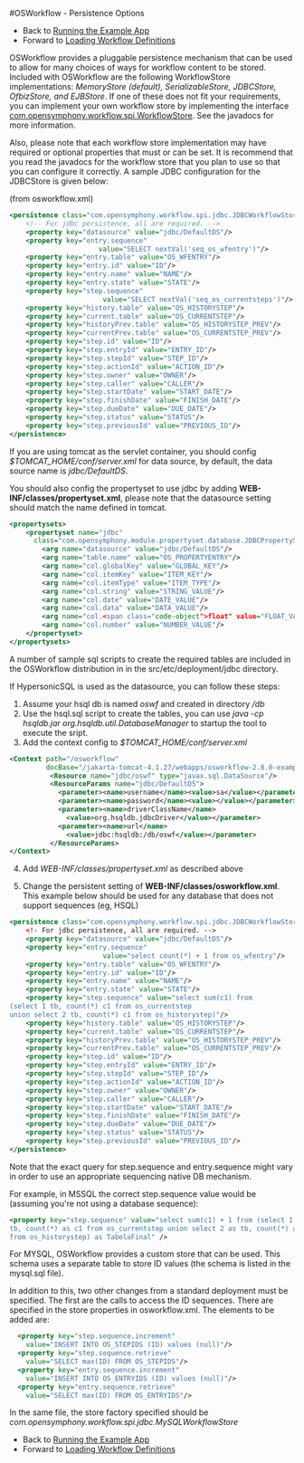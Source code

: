 #OSWorkflow - Persistence Options

* Back to [Running the Example App](running_the_example_app.md)
* Forward to [Loading Workflow Definitions](loading_workflow_definitions.md)

OSWorkflow provides a pluggable persistence mechanism that can be used to allow for many choices of ways for workflow content to be stored. Included with OSWorkflow are the following WorkflowStore implementations: *MemoryStore (default), SerializableStore, JDBCStore, OfbizStore, and EJBStore*. If one of these does not fit your requirements, you can implement your own workflow store by implementing the interface [com.opensymphony.workflow.spi.WorkflowStore](http://www.opensymphony.com/osworkflow/api/com/opensymphony/workflow/spi/WorkflowStore.html). See the javadocs for more information.

Also, please note that each workflow store implementation may have required or optional properties that must or can be set. It is recommend that you read the javadocs for the workflow store that you plan to use so that you can configure it correctly. A sample JDBC configuration for the JDBCStore is given below:

(from osworkflow.xml)


```xml
<persistence class="com.opensymphony.workflow.spi.jdbc.JDBCWorkflowStore">
	<!-- For jdbc persistence, all are required. -->
	<property key="datasource" value="jdbc/DefaultDS"/>
	<property key="entry.sequence" 
                      value="SELECT nextVal('seq_os_wfentry')"/>
	<property key="entry.table" value="OS_WFENTRY"/>
	<property key="entry.id" value="ID"/>
	<property key="entry.name" value="NAME"/>
	<property key="entry.state" value="STATE"/>
	<property key="step.sequence" 
                       value="SELECT nextVal('seq_os_currentsteps')"/>
	<property key="history.table" value="OS_HISTORYSTEP"/>
	<property key="current.table" value="OS_CURRENTSTEP"/>
	<property key="historyPrev.table" value="OS_HISTORYSTEP_PREV"/>
	<property key="currentPrev.table" value="OS_CURRENTSTEP_PREV"/>
	<property key="step.id" value="ID"/>
	<property key="step.entryId" value="ENTRY_ID"/>
	<property key="step.stepId" value="STEP_ID"/>
	<property key="step.actionId" value="ACTION_ID"/>
	<property key="step.owner" value="OWNER"/>
	<property key="step.caller" value="CALLER"/>
	<property key="step.startDate" value="START_DATE"/>
	<property key="step.finishDate" value="FINISH_DATE"/>
	<property key="step.dueDate" value="DUE_DATE"/>
	<property key="step.status" value="STATUS"/>
	<property key="step.previousId" value="PREVIOUS_ID"/>
</persistence>
```

If you are using tomcat as the servlet container, you should config *$TOMCAT_HOME/conf/server.xml* for data source, by default, the data source name is *jdbc/DefaultDS*.

You should also config the propertyset to use jdbc by adding  __WEB-INF/classes/propertyset.xml__, please note that the datasource setting should match the name defined in tomcat.</p>

```xml
<propertysets>
    <propertyset name="jdbc" 
      class="com.opensymphony.module.propertyset.database.JDBCPropertySet">
        <arg name="datasource" value="jdbc/DefaultDS"/>
        <arg name="table.name" value="OS_PROPERTYENTRY"/>
        <arg name="col.globalKey" value="GLOBAL_KEY"/>
        <arg name="col.itemKey" value="ITEM_KEY"/>
        <arg name="col.itemType" value="ITEM_TYPE"/>
        <arg name="col.string" value="STRING_VALUE"/>
        <arg name="col.date" value="DATE_VALUE"/>
        <arg name="col.data" value="DATA_VALUE"/>
        <arg name="col.<span class="code-object">float" value="FLOAT_VALUE"/>
        <arg name="col.number" value="NUMBER_VALUE"/>
    </propertyset>
</propertysets>
```

A number of sample sql scripts to create the required tables are included in the OSWorkflow distribution in in the src/etc/deployment/jdbc directory.

If HypersonicSQL is used as the datasource, you can follow these steps:

1) Assume your hsql db is named *oswf* and created in directory */db*
2) Use the hsql.sql script to create the tables, you can use *java -cp hsqldb.jar org.hsqldb.util.DatabaseManager* to startup the tool to execute the sript.
3) Add the context config to *$TOMCAT_HOME/conf/server.xml*

```xml
<Context path="/osworkflow" 
         docBase="/jakarta-tomcat-4.1.27/webapps/osworkflow-2.8.0-example">
          <Resource name="jdbc/oswf" type="javax.sql.DataSource"/>
          <ResourceParams name="jdbc/DefaultDS">
            <parameter><name>username</name><value>sa</value></parameter>
            <parameter><name>password</name><value></value></parameter>
            <parameter><name>driverClassName</name>
              <value>org.hsqldb.jdbcDriver</value></parameter>
            <parameter><name>url</name>
              <value>jdbc:hsqldb:/db/oswf</value></parameter>
          </ResourceParams>
</Context>
```

4) Add *WEB-INF/classes/propertyset.xml* as described above

5) Change the persistent setting of __WEB-INF/classes/osworkflow.xml__. This example below should be used for any database that does not support sequences (eg, HSQL)


```xml
<persistence class="com.opensymphony.workflow.spi.jdbc.JDBCWorkflowStore">
	<!- For jdbc persistence, all are required. -->
	<property key="datasource" value="jdbc/DefaultDS"/>
	<property key="entry.sequence" 
                       value="select count(*) + 1 from os_wfentry"/>
	<property key="entry.table" value="OS_WFENTRY"/>
	<property key="entry.id" value="ID"/>
	<property key="entry.name" value="NAME"/>
	<property key="entry.state" value="STATE"/>
	<property key="step.sequence" value="select sum(c1) from 
(select 1 tb, count(*) c1 from os_currentstep 
union select 2 tb, count(*) c1 from os_historystep)"/>
	<property key="history.table" value="OS_HISTORYSTEP"/>
	<property key="current.table" value="OS_CURRENTSTEP"/>
	<property key="historyPrev.table" value="OS_HISTORYSTEP_PREV"/>
	<property key="currentPrev.table" value="OS_CURRENTSTEP_PREV"/>
	<property key="step.id" value="ID"/>
	<property key="step.entryId" value="ENTRY_ID"/>
	<property key="step.stepId" value="STEP_ID"/>
	<property key="step.actionId" value="ACTION_ID"/>
	<property key="step.owner" value="OWNER"/>
	<property key="step.caller" value="CALLER"/>
	<property key="step.startDate" value="START_DATE"/>
	<property key="step.finishDate" value="FINISH_DATE"/>
	<property key="step.dueDate" value="DUE_DATE"/>
	<property key="step.status" value="STATUS"/>
	<property key="step.previousId" value="PREVIOUS_ID"/>
</persistence>
```

Note that the exact query for step.sequence and entry.sequence might vary in order to use an appropriate sequencing native DB mechanism.

For example, in MSSQL the correct step.sequence value would be (assuming you're not using a database sequence):

```xml
<property key="step.sequence" value="select sum(c1) + 1 from (select 1 as
tb, count(*) as c1 from os_currentstep union select 2 as tb, count(*) as c1
from os_historystep) as TabelaFinal" />
```

For MYSQL, OSWorkflow provides a custom store that can be used. This schema uses a separate table to store ID values (the schema is listed in the mysql.sql file).

In addition to this, two other changes from a standard deployment must be specified. The first are the calls to access the ID sequences. There are specified in the store properties in osworkflow.xml. The elements to be added are:

```xml
  <property key="step.sequence.increment" 
    value="INSERT INTO OS_STEPIDS (ID) values (null)"/>
  <property key="step.sequence.retrieve" 
    value="SELECT max(ID) FROM OS_STEPIDS"/>
  <property key="entry.sequence.increment" 
    value="INSERT INTO OS_ENTRYIDS (ID) values (null)"/>
  <property key="entry.sequence.retrieve" 
    value="SELECT max(ID) FROM OS_ENTRYIDS"/>
```

In the same file, the store factory specified should be *com.opensymphony.workflow.spi.jdbc.MySQLWorkflowStore*

* Back to [Running the Example App](running_the_example_app.md)
* Forward to [Loading Workflow Definitions](loading_workflow_definitions.md)
